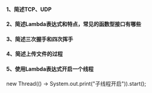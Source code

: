 #### 1、简述TCP、UDP

#### 2、简述Lambda表达式和特点，常见的函数型接口有哪些

#### 3、简述三次握手和四次挥手

#### 4、简述上传文件的过程

#### 5、使用Lambda表达式开启一个线程

new Thread(() -> System.out.print("子线程开启")).start();

